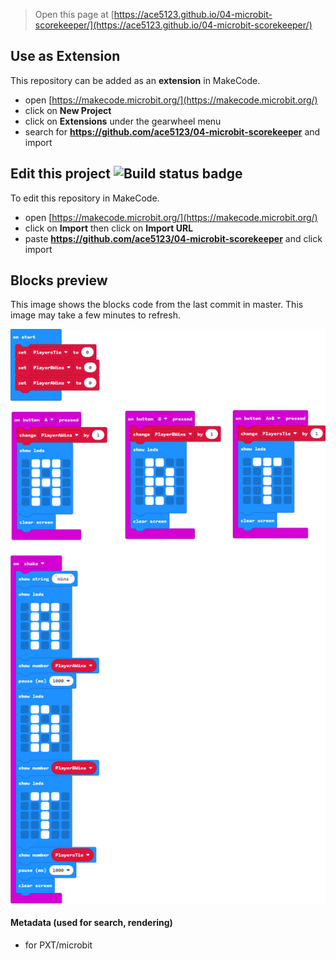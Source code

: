 
> Open this page at [https://ace5123.github.io/04-microbit-scorekeeper/](https://ace5123.github.io/04-microbit-scorekeeper/)

## Use as Extension

This repository can be added as an **extension** in MakeCode.

* open [https://makecode.microbit.org/](https://makecode.microbit.org/)
* click on **New Project**
* click on **Extensions** under the gearwheel menu
* search for **https://github.com/ace5123/04-microbit-scorekeeper** and import

## Edit this project ![Build status badge](https://github.com/ace5123/04-microbit-scorekeeper/workflows/MakeCode/badge.svg)

To edit this repository in MakeCode.

* open [https://makecode.microbit.org/](https://makecode.microbit.org/)
* click on **Import** then click on **Import URL**
* paste **https://github.com/ace5123/04-microbit-scorekeeper** and click import

## Blocks preview

This image shows the blocks code from the last commit in master.
This image may take a few minutes to refresh.

![A rendered view of the blocks](https://github.com/ace5123/04-microbit-scorekeeper/raw/master/.github/makecode/blocks.png)

#### Metadata (used for search, rendering)

* for PXT/microbit
<script src="https://makecode.com/gh-pages-embed.js"></script><script>makeCodeRender("{{ site.makecode.home_url }}", "{{ site.github.owner_name }}/{{ site.github.repository_name }}");</script>
